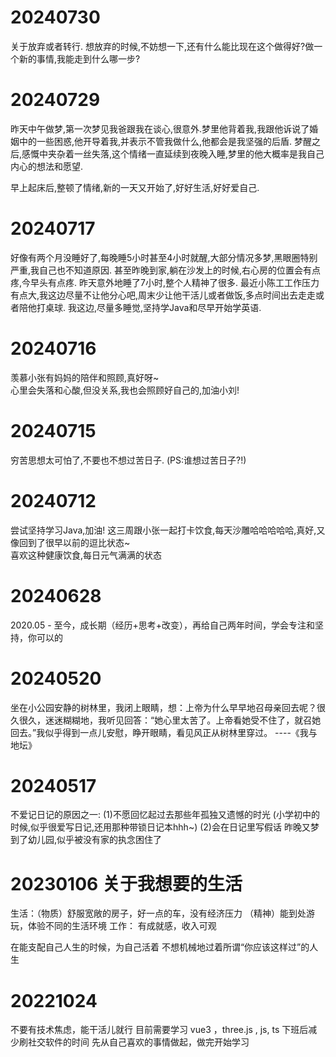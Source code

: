 # 20240730
关于放弃或者转行. 想放弃的时候,不妨想一下,还有什么能比现在这个做得好?做一个新的事情,我能走到什么哪一步?
# 20240729
昨天中午做梦,第一次梦见我爸跟我在谈心,很意外.梦里他背着我,我跟他诉说了婚姻中的一些困惑,他开导着我,并表示不管我做什么,他都会是我坚强的后盾. 梦醒之后,感慨中夹杂着一丝失落,这个情绪一直延续到夜晚入睡,梦里的他大概率是我自己内心的想法和愿望.

早上起床后,整顿了情绪,新的一天又开始了,好好生活,好好爱自己.
# 20240717
好像有两个月没睡好了,每晚睡5小时甚至4小时就醒,大部分情况多梦,黑眼圈特别严重,我自己也不知道原因. 甚至昨晚到家,躺在沙发上的时候,右心房的位置会有点疼,今早头有点疼.
昨天意外地睡了7小时,整个人精神了很多.
最近小陈工工作压力有点大,我这边尽量不让他分心吧,周末少让他干活儿或者做饭,多点时间出去走走或者陪他打桌球.
我这边,尽量多睡觉,坚持学Java和尽早开始学英语.
# 20240716
羡慕小张有妈妈的陪伴和照顾,真好呀~  
心里会失落和心酸,但没关系,我也会照顾好自己的,加油小刘!
# 20240715
穷苦思想太可怕了,不要也不想过苦日子. (PS:谁想过苦日子?!)
# 20240712
尝试坚持学习Java,加油!
这三周跟小张一起打卡饮食,每天沙雕哈哈哈哈哈,真好,又像回到了很早以前的逗比状态~  
喜欢这种健康饮食,每日元气满满的状态
# 20240628
2020.05 - 至今，成长期（经历+思考+改变），再给自己两年时间，学会专注和坚持，你可以的
# 20240520
坐在小公园安静的树林里，我闭上眼睛，想：上帝为什么早早地召母亲回去呢？很久很久，迷迷糊糊地，我听见回答：“她心里太苦了。上帝看她受不住了，就召她回去。”我似乎得到一点儿安慰，睁开眼睛，看见风正从树林里穿过。  ----《我与地坛》
# 20240517
不爱记日记的原因之一: (1)不愿回忆起过去那些年孤独又遗憾的时光 (小学初中的时候,似乎很爱写日记,还用那种带锁日记本hhh~) (2)会在日记里写假话
昨晚又梦到了幼儿园,似乎被没有家的执念困住了
# 20230106  关于我想要的生活
生活：（物质）舒服宽敞的房子，好一点的车，没有经济压力    （精神）能到处游玩，体验不同的生活环境
工作： 有成就感，收入可观

在能支配自己人生的时候，为自己活着         不想机械地过着所谓“你应该这样过”的人生
# 20221024  
不要有技术焦虑，能干活儿就行
目前需要学习 vue3 ，three.js , js, ts
下班后减少刷社交软件的时间
先从自己喜欢的事情做起，做完开始学习